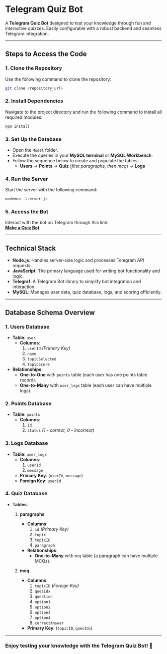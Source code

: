 # Telegram Quiz Bot

A **Telegram Quiz Bot** designed to test your knowledge through fun and interactive quizzes. Easily configurable with a robust backend and seamless Telegram integration.

---

## **Steps to Access the Code**

### 1. **Clone the Repository**  
Use the following command to clone the repository:  
```bash
git clone <repository_url>
```

### 2. **Install Dependencies**  
Navigate to the project directory and run the following command to install all required modules:  
```bash
npm install
```

### 3. **Set Up the Database**  
- Open the `Model` folder.  
- Execute the queries in your **MySQL terminal** or **MySQL Workbench**.  
- Follow the sequence below to create and populate the tables:  
  - **Users** → **Points** → **Quiz** (*first paragraphs, then mcq*) → **Logs**

### 4. **Run the Server**  
Start the server with the following command:  
```bash
nodemon .\server.js
```

### 5. **Access the Bot**  
Interact with the bot on Telegram through this link:  
[**Make a Quiz Bot**](https://t.me/make_a_quiz_bot)

---

## **Technical Stack**

- **Node.js**: Handles server-side logic and processes Telegram API requests.  
- **JavaScript**: The primary language used for writing bot functionality and logic.  
- **Telegraf**: A Telegram Bot library to simplify bot integration and interaction.  
- **MySQL**: Manages user data, quiz database, logs, and scoring efficiently.

---

## **Database Schema Overview**

### **1. Users Database**  
- **Table**: `user`  
  - **Columns**:  
    1. `userId` *(Primary Key)*  
    2. `name`  
    3. `topicSelected`  
    4. `topicScore`  
- **Relationships**:  
  - **One-to-One** with `points` table (each user has one points table record).  
  - **One-to-Many** with `user_logs` table (each user can have multiple logs).  

### **2. Points Database**  
- **Table**: `points`  
  - **Columns**:  
    1. `id`  
    2. `status` *(1 - correct, 0 - incorrect)*  

### **3. Logs Database**  
- **Table**: `user_logs`  
  - **Columns**:  
    1. `userId`  
    2. `message`  
  - **Primary Key**: (`userId`, `message`)  
  - **Foreign Key**: `userId`  

### **4. Quiz Database**  
- **Tables**:  
  1. **paragraphs**  
     - **Columns**:  
       1. `id` *(Primary Key)*  
       2. `topic`  
       3. `topicID`  
       4. `paragraph`  
     - **Relationships**:  
       - **One-to-Many** with `mcq` table (a paragraph can have multiple MCQs).  

  2. **mcq**  
     - **Columns**:  
       1. `topicID` *(Foreign Key)*  
       2. `quesIdx`  
       3. `question`  
       4. `option1`  
       5. `option2`  
       6. `option3`  
       7. `option4`  
       8. `correctAnswer`  
     - **Primary Key**: (`topicID`, `quesIdx`)

---

### Enjoy testing your knowledge with the **Telegram Quiz Bot**! 🚀
```